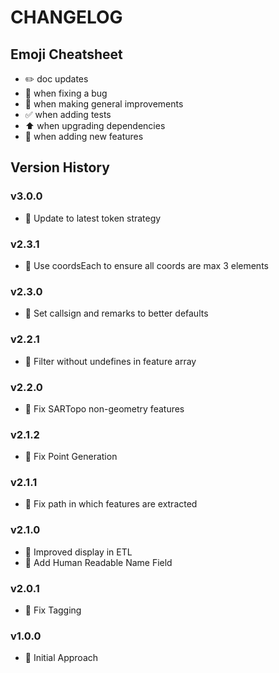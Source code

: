 # CHANGELOG

## Emoji Cheatsheet
- :pencil2: doc updates
- :bug: when fixing a bug
- :rocket: when making general improvements
- :white_check_mark: when adding tests
- :arrow_up: when upgrading dependencies
- :tada: when adding new features

## Version History

### v3.0.0

- :rocket: Update to latest token strategy

### v2.3.1

- :bug: Use coordsEach to ensure all coords are max 3 elements

### v2.3.0

- :rocket: Set callsign and remarks to better defaults

### v2.2.1

- :bug: Filter without undefines in feature array

### v2.2.0

- :bug: Fix SARTopo non-geometry features

### v2.1.2

- :bug: Fix Point Generation

### v2.1.1

- :bug: Fix path in which features are extracted

### v2.1.0

- :rocket: Improved display in ETL
- :tada: Add Human Readable Name Field

### v2.0.1

- :rocket: Fix Tagging

### v1.0.0

- :rocket: Initial Approach

